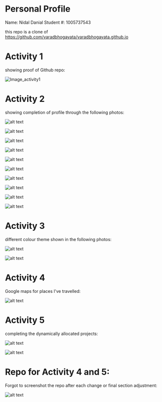 # Personal Profile
Name: Nidal Danial
Student #: 1005737543

this repo is a clone of https://github.com/varadbhogayata/varadbhogayata.github.io

# Activity 1
showing proof of Github repo:

![Image_activity1](https://github.com/user-attachments/assets/08cc7ae5-af98-4b59-abc9-a66193db4ad8)

# Activity 2
showing completion of profile through the following photos:

![alt text](examples/A2-1.png)

![alt text](examples/A2-2.png)

![alt text](examples/A2-3.png)

![alt text](examples/A2-4.png)

![alt text](examples/A2-5.png)

![alt text](examples/A2-6.png)

![alt text](examples/A2-7.png)

![alt text](examples/A2-8.png)

![alt text](examples/A2-9.png)

![alt text](examples/A2-10.png)

# Activity 3
different colour theme shown in the following photos:

![alt text](examples/A3-1.png)

![alt text](examples/A3-2.png)

# Activity 4
Google maps for places I've travelled:

![alt text](examples/A4-1.png)

# Activity 5
completing the dynamically allocated projects:

![alt text](examples/A5-1.png)

![alt text](examples/A5-2.png)

# Repo for Activity 4 and 5:
Forgot to screenshot the repo after each change or final section adjustment:

![alt text](<examples/A4 & A5.png>)